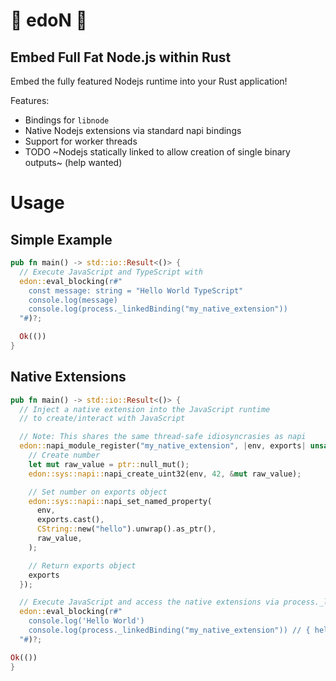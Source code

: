 # 🍝 edoN 🍜

## Embed Full Fat Node.js within Rust

Embed the fully featured Nodejs runtime into your Rust application! 

Features:
- Bindings for `libnode`
- Native Nodejs extensions via standard napi bindings
- Support for worker threads
- TODO ~Nodejs statically linked to allow creation of single binary outputs~ (help wanted)

# Usage

## Simple Example

```rust
pub fn main() -> std::io::Result<()> {
  // Execute JavaScript and TypeScript with
  edon::eval_blocking(r#"
    const message: string = "Hello World TypeScript"
    console.log(message)
    console.log(process._linkedBinding("my_native_extension"))
  "#)?;

  Ok(())
}
```

## Native Extensions

```rust
pub fn main() -> std::io::Result<()> {
  // Inject a native extension into the JavaScript runtime
  // to create/interact with JavaScript

  // Note: This shares the same thread-safe idiosyncrasies as napi
  edon::napi_module_register("my_native_extension", |env, exports| unsafe {
    // Create number
    let mut raw_value = ptr::null_mut();
    edon::sys::napi::napi_create_uint32(env, 42, &mut raw_value);

    // Set number on exports object
    edon::sys::napi::napi_set_named_property(
      env,
      exports.cast(),
      CString::new("hello").unwrap().as_ptr(),
      raw_value,
    );

    // Return exports object
    exports
  });

  // Execute JavaScript and access the native extensions via process._linkedBinding
  edon::eval_blocking(r#"
    console.log('Hello World')
    console.log(process._linkedBinding("my_native_extension")) // { hello: 42 }
  "#)?;

Ok(())
}
```
